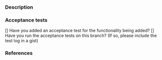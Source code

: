### Description

<!--- Please leave a helpful description of the pull request here. --->

### Acceptance tests
[] Have you added an acceptance test for the functionality being added?
[] Have you run the acceptance tests on this branch? (If so, please include the test log in a gist)

### References

<!---
Are there any other GitHub issues (open or closed) or pull requests that should be linked here? Vendor blog posts or documentation?
--->
